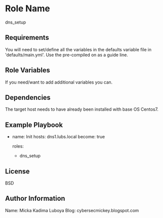 Role Name
=========

dns_setup

Requirements
------------

You will need to set/define all the variables in the defaults variable file in 'defaults/main.yml'. Use the pre-compiled on as a guide line.

Role Variables
--------------

If you need/want to add additional variables you can.

Dependencies
------------

The target host needs to have already been installed with base OS Centos7.

Example Playbook
----------------

  - name: Init
    hosts: dns1.lubs.local
    become: true

    roles:
      - dns_setup

License
-------

BSD

Author Information
------------------

Name: Micka Kadima Luboya
Blog: cybersecmickey.blogspot.com
